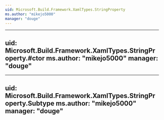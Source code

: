 ```yaml
---
uid: Microsoft.Build.Framework.XamlTypes.StringProperty
ms.author: "mikejo5000"
manager: "douge"
---
```


---
uid: Microsoft.Build.Framework.XamlTypes.StringProperty.#ctor
ms.author: "mikejo5000"
manager: "douge"
---

---
uid: Microsoft.Build.Framework.XamlTypes.StringProperty.Subtype
ms.author: "mikejo5000"
manager: "douge"
---
